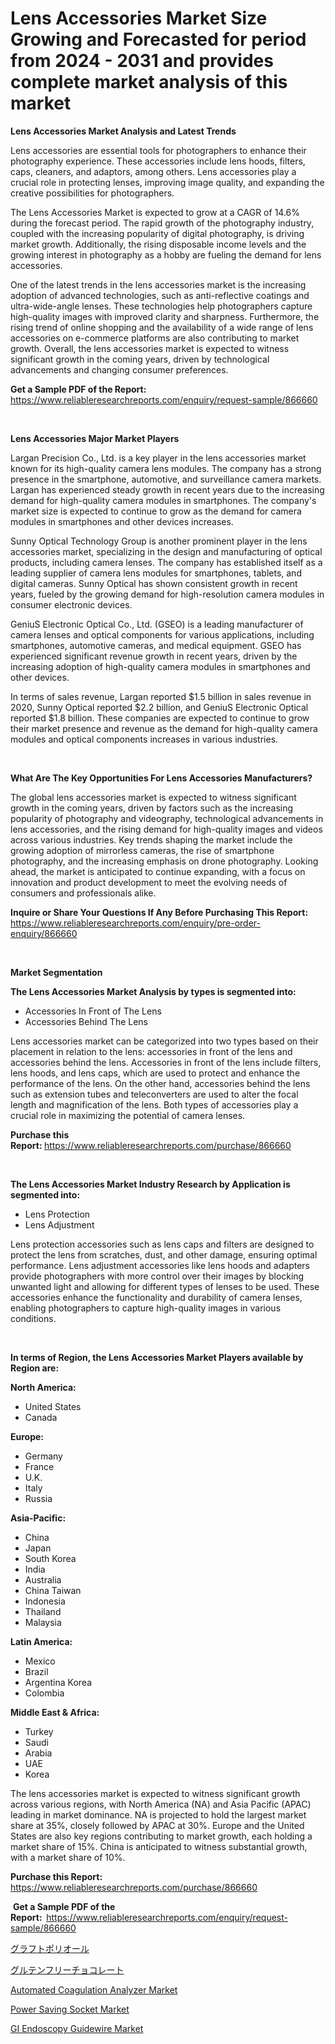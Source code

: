 <p><h1>Lens Accessories Market Size Growing and Forecasted for period from 2024 - 2031 and provides complete market analysis of this market</h1></p><p><strong>Lens Accessories Market Analysis and Latest Trends</strong></p>
<p><p>Lens accessories are essential tools for photographers to enhance their photography experience. These accessories include lens hoods, filters, caps, cleaners, and adaptors, among others. Lens accessories play a crucial role in protecting lenses, improving image quality, and expanding the creative possibilities for photographers.</p><p>The Lens Accessories Market is expected to grow at a CAGR of 14.6% during the forecast period. The rapid growth of the photography industry, coupled with the increasing popularity of digital photography, is driving market growth. Additionally, the rising disposable income levels and the growing interest in photography as a hobby are fueling the demand for lens accessories.</p><p>One of the latest trends in the lens accessories market is the increasing adoption of advanced technologies, such as anti-reflective coatings and ultra-wide-angle lenses. These technologies help photographers capture high-quality images with improved clarity and sharpness. Furthermore, the rising trend of online shopping and the availability of a wide range of lens accessories on e-commerce platforms are also contributing to market growth. Overall, the lens accessories market is expected to witness significant growth in the coming years, driven by technological advancements and changing consumer preferences.</p></p>
<p><strong>Get a Sample PDF of the Report:&nbsp;</strong> <a href="https://www.reliableresearchreports.com/enquiry/request-sample/866660">https://www.reliableresearchreports.com/enquiry/request-sample/866660</a></p>
<p>&nbsp;</p>
<p><strong>Lens Accessories Major Market Players</strong></p>
<p><p>Largan Precision Co., Ltd. is a key player in the lens accessories market known for its high-quality camera lens modules. The company has a strong presence in the smartphone, automotive, and surveillance camera markets. Largan has experienced steady growth in recent years due to the increasing demand for high-quality camera modules in smartphones. The company's market size is expected to continue to grow as the demand for camera modules in smartphones and other devices increases.</p><p>Sunny Optical Technology Group is another prominent player in the lens accessories market, specializing in the design and manufacturing of optical products, including camera lenses. The company has established itself as a leading supplier of camera lens modules for smartphones, tablets, and digital cameras. Sunny Optical has shown consistent growth in recent years, fueled by the growing demand for high-resolution camera modules in consumer electronic devices.</p><p>GeniuS Electronic Optical Co., Ltd. (GSEO) is a leading manufacturer of camera lenses and optical components for various applications, including smartphones, automotive cameras, and medical equipment. GSEO has experienced significant revenue growth in recent years, driven by the increasing adoption of high-quality camera modules in smartphones and other devices.</p><p>In terms of sales revenue, Largan reported $1.5 billion in sales revenue in 2020, Sunny Optical reported $2.2 billion, and GeniuS Electronic Optical reported $1.8 billion. These companies are expected to continue to grow their market presence and revenue as the demand for high-quality camera modules and optical components increases in various industries.</p></p>
<p>&nbsp;</p>
<p><strong>What Are The Key Opportunities For Lens Accessories Manufacturers?</strong></p>
<p><p>The global lens accessories market is expected to witness significant growth in the coming years, driven by factors such as the increasing popularity of photography and videography, technological advancements in lens accessories, and the rising demand for high-quality images and videos across various industries. Key trends shaping the market include the growing adoption of mirrorless cameras, the rise of smartphone photography, and the increasing emphasis on drone photography. Looking ahead, the market is anticipated to continue expanding, with a focus on innovation and product development to meet the evolving needs of consumers and professionals alike.</p></p>
<p><strong>Inquire or Share Your Questions If Any Before Purchasing This Report:</strong> <a href="https://www.reliableresearchreports.com/enquiry/pre-order-enquiry/866660">https://www.reliableresearchreports.com/enquiry/pre-order-enquiry/866660</a></p>
<p>&nbsp;</p>
<p><strong>Market Segmentation</strong></p>
<p><strong>The Lens Accessories Market Analysis by types is segmented into:</strong></p>
<p><ul><li>Accessories In Front of The Lens</li><li>Accessories Behind The Lens</li></ul></p>
<p><p>Lens accessories market can be categorized into two types based on their placement in relation to the lens: accessories in front of the lens and accessories behind the lens. Accessories in front of the lens include filters, lens hoods, and lens caps, which are used to protect and enhance the performance of the lens. On the other hand, accessories behind the lens such as extension tubes and teleconverters are used to alter the focal length and magnification of the lens. Both types of accessories play a crucial role in maximizing the potential of camera lenses.</p></p>
<p><strong>Purchase this Report:&nbsp;</strong><a href="https://www.reliableresearchreports.com/purchase/866660">https://www.reliableresearchreports.com/purchase/866660</a></p>
<p>&nbsp;</p>
<p><strong>The Lens Accessories Market Industry Research by Application is segmented into:</strong></p>
<p><ul><li>Lens Protection</li><li>Lens Adjustment</li></ul></p>
<p><p>Lens protection accessories such as lens caps and filters are designed to protect the lens from scratches, dust, and other damage, ensuring optimal performance. Lens adjustment accessories like lens hoods and adapters provide photographers with more control over their images by blocking unwanted light and allowing for different types of lenses to be used. These accessories enhance the functionality and durability of camera lenses, enabling photographers to capture high-quality images in various conditions.</p></p>
<p>&nbsp;</p>
<p><strong>In terms of Region, the Lens Accessories Market Players available by Region are:</strong></p>
<p>
    <p> <strong> North America: </strong>
        <ul>
            <li>United States</li>
            <li>Canada</li>
        </ul>
        </p> 
    <p> <strong> Europe: </strong>
        <ul>
            <li>Germany</li>
            <li>France</li>
            <li>U.K.</li>
            <li>Italy</li>
            <li>Russia</li>
        </ul>
        </p> 
    <p> <strong> Asia-Pacific: </strong>
        <ul>
            <li>China</li>
            <li>Japan</li>
            <li>South Korea</li>
            <li>India</li>
            <li>Australia</li>
            <li>China Taiwan</li>
            <li>Indonesia</li>
            <li>Thailand</li>
            <li>Malaysia</li>
        </ul>
        </p> 
    <p> <strong> Latin America: </strong>
        <ul>
            <li>Mexico</li>
            <li>Brazil</li>
            <li>Argentina Korea</li>
            <li>Colombia</li>
        </ul>
        </p> 
    <p> <strong> Middle East & Africa: </strong>
        <ul>
            <li>Turkey</li>
            <li>Saudi</li>
            <li>Arabia</li>
            <li>UAE</li>
            <li>Korea</li>
        </ul>
    </p>
    </p>
<p><p>The lens accessories market is expected to witness significant growth across various regions, with North America (NA) and Asia Pacific (APAC) leading in market dominance. NA is projected to hold the largest market share at 35%, closely followed by APAC at 30%. Europe and the United States are also key regions contributing to market growth, each holding a market share of 15%. China is anticipated to witness substantial growth, with a market share of 10%.</p></p>
<p><strong>Purchase this Report: </strong><a href="https://www.reliableresearchreports.com/purchase/866660">https://www.reliableresearchreports.com/purchase/866660</a></p>
<p>&nbsp;<strong>Get a Sample PDF of the Report:&nbsp;&nbsp;</strong><a href="https://www.reliableresearchreports.com/enquiry/request-sample/866660">https://www.reliableresearchreports.com/enquiry/request-sample/866660</a></p>
<p><strong></strong></p>
<p><p><a href="https://github.com/mcbeesbxa270/Market-Research-Report-List-1/blob/main/93287414233.md">グラフトポリオール</a></p><p><a href="https://github.com/ksxzwxabcuynh011/Market-Research-Report-List-1/blob/main/36967374232.md">グルテンフリーチョコレート</a></p><p><a href="https://issuu.com/reportprime-2/docs/automated-coagulation-analyzer-market-size-2030.pp">Automated Coagulation Analyzer Market</a></p><p><a href="https://github.com/juancolorado15/Market-Research-Report-List-1/blob/main/power-saving-socket-market.md">Power Saving Socket Market</a></p><p><a href="https://issuu.com/reportprime-2/docs/gi-endoscopy-guidewire-market-size-2030.pptx">GI Endoscopy Guidewire Market</a></p></p>
